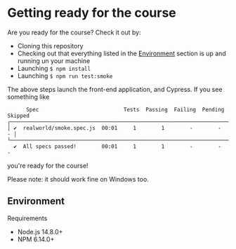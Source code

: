 # Getting ready for the course


Are you ready for the course? Check it out by:
- Cloning this repository
- Checking out that  everything listed in the [Environment](#environment) section is up and running un your machine
- Launching `$ npm install`
- Launching `$ npm run test:smoke`

The above steps launch the front-end application, and Cypress. If you see something like

```shell
      Spec                           Tests  Passing  Failing  Pending  Skipped
┌─────────────────────────────────────────────────────────────────────────────┐
│ ✔  realworld/smoke.spec.js  00:01     1        1        -        -        - │
└─────────────────────────────────────────────────────────────────────────────┘
  ✔  All specs passed!        00:01     1        1        -        -        -
```
you're ready for the course!

Please note: it should work fine on Windows too.


## Environment

Requirements
- Node.js 14.8.0+
- NPM 6.14.0+
